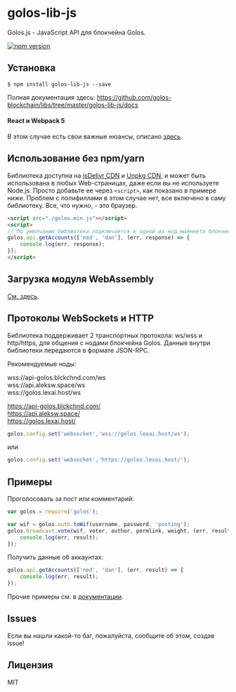 # golos-lib-js

Golos.js - JavaScript API для блокчейна Golos.

[![npm version](https://badge.fury.io/js/golos-lib-js.svg)](https://badge.fury.io/js/golos-lib-js)

## Установка
```
$ npm install golos-lib-js --save
```

Полная документация здесь:
https://github.com/golos-blockchain/libs/tree/master/golos-lib-js/docs

#### React и Webpack 5

В этом случае есть свои важные нюансы, описано [здесь](./docs/files/webpack5.md).

## Использование без npm/yarn

Библиотека доступна на [jsDelivr CDN](https://cdn.jsdelivr.net/npm/golos-lib-js@latest/dist/golos.min.js) и [Unpkg CDN](https://unpkg.com/golos-lib-js@latest/dist/golos.min.js), и может быть использована в любых Web-страницах, даже если вы не используете Node.js. Просто добавьте ее через `<script>`, как показано в примере ниже. Проблем с полифиллами в этом случае нет, все включено в саму библиотеку. Все, что нужно, - это браузер.

```html 
<script src="./golos.min.js"></script>
<script>
// По умолчанию библиотека подключается к одной из нод майннета блокчейна Golos
golos.api.getAccounts(['ned', 'dan'], (err, response) => {
    console.log(err, response);
});
</script>
```

## Загрузка модуля WebAssembly

[См. здесь](https://github.com/golos-blockchain/libs/tree/master/golos-lib-js/docs/files/wasm.md).

## Протоколы WebSockets и HTTP

Библиотека поддерживает 2 транспортных протокола: ws/wss и http/https, для общения с нодами блокчейна Golos. Данные внутри библиотеки передаются в формате JSON-RPC.

Рекомендуемые ноды:

wss://api-golos.blckchnd.com/ws<br/>
wss://api.aleksw.space/ws<br/>
wss://golos.lexai.host/ws<br/>

https://api-golos.blckchnd.com/<br/>
https://api.aleksw.space/<br/>
https://golos.lexai.host/<br/>

```js
golos.config.set('websocket','wss://golos.lexai.host/ws');
```
или
```js
golos.config.set('websocket','https://golos.lexai.host/');
```

## Примеры

Проголосовать за пост или комментарий:
```js
var golos = require('golos');

var wif = golos.auth.toWif(username, password, 'posting');
golos.broadcast.vote(wif, voter, author, permlink, weight, (err, result) => {
    console.log(err, result);
});
```

Получить данные об аккаунтах:
```js
golos.api.getAccounts(['ned', 'dan'], (err, result) => {
    console.log(err, result);
});
```

Прочие примеры см. в [документации](https://github.com/golos-blockchain/libs/tree/master/golos-lib-js/docs).

## Issues
Если вы нашли какой-то баг, пожалуйста, сообщите об этом, создав issue!

## Лицензия
MIT
